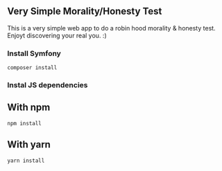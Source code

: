 ## Very Simple Morality/Honesty Test
This is a very simple web app to do a robin hood morality & honesty test.
Enjoyt discovering your real you. :)

### Install Symfony  
`composer install`  

### Instal JS dependencies  

## With npm  
`npm install`  

## With yarn  
`yarn install`  